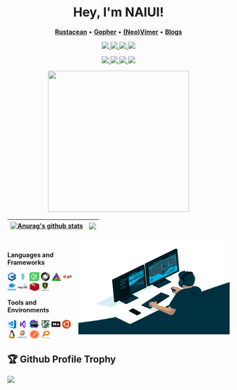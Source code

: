 <!-- ### Hi there 👋

**NAIUI/NAIUI** is a ✨ _special_ ✨ repository because its `README.md` (this file) appears on your GitHub profile.

Here are some ideas to get you started:

- 🔭 I’m currently working on ...
- 🌱 I’m currently learning ...
- 👯 I’m looking to collaborate on ...
- 🤔 I’m looking for help with ...
- 💬 Ask me about anything [here](https://github.com/NAIUI/NAIUI/issues)
- 📫 How to reach me: ...
- 😄 Pronouns: ...
- ⚡ Fun fact: ...
- ❤️ I love ...  -->
<h1 align="center">
  Hey, I'm NAIUI!
</h1>

<p align="center">
    <b><a href="https://github.com/rust-lang/rust">Rustacean</a></b>
    •
    <b><a href="https://github.com/golang/go">Gopher</a></b>
    •
    <b><a href="https://github.com/neovim/neovim">(Neo)Vimer</a></b>
    •
    <b><a href="https://younger-1.github.io/fastpages/">Blogs</a></b>
    <!-- •<b><a href="7650421@qq.com">Email</a></b> -->
    <!-- •<b><a href="https://www.paypal.me/younger">Sponsor</a></b> -->
</p>

<p align="center">
    <a href="https://www.rust-lang.org/"> <img src="https://img.shields.io/badge/rust-d07f4f.svg?&style=for-the-badge&logo=rust&logoColor=white"/> </a>
    <a href="https://golang.org/"> <img src="https://img.shields.io/badge/go-00ADD8.svg?&style=for-the-badge&logo=go&logoColor=white"/> </a>
    <a href="https://elixir-lang.org/"> <img src="https://img.shields.io/badge/elixir-9a3ea8?style=for-the-badge&logo=elixir&logoColor=white"/> </a>
<!--     <a href="https://www.python.org/"> <img src="https://img.shields.io/badge/python-3776AB?style=for-the-badge&logo=python&logoColor=white" alt="Python" /> </a> -->
<!--     <a href="https://www.lua.org/"> <img src="https://img.shields.io/badge/lua-2C2D72.svg?&style=for-the-badge&logo=lua&logoColor=white"/> </a> -->
<!--     <a href="https://www.typescriptlang.org/"> <img src="https://img.shields.io/badge/typescript-007ACC.svg?&style=for-the-badge&logo=typescript&logoColor=white"/> </a> -->
<!--     <a href="https://www.haskell.org/">  <img src="https://img.shields.io/badge/haskell-5D4F85?style=for-the-badge&logo=haskell&logoColor=white" alt="Haskell" /> </a> -->
    <a href="https://crystal-lang.org/"> <img src="https://img.shields.io/badge/crystal-000000?style=for-the-badge&logo=crystal&logoColor=white"/> </a>
<!--     <a href="https://www.ruby-lang.org/"> <img src="https://img.shields.io/badge/ruby-CC342D?style=for-the-badge&logo=ruby&logoColor=white" alt="Ruby" /> </a> -->
</p>

<p align="center">
    <a href="https://neovim.io/"> <img src="https://img.shields.io/badge/neovim-%2357A143.svg?&style=for-the-badge&logo=neovim&logoColor=white"/> </a>
    <a href="https://www.archlinux.org/"> <img src="https://img.shields.io/badge/arch-%231793d1.svg?&style=for-the-badge&logo=arch-linux&logoColor=white"/> </a>
    <a href=""> <img src="https://img.shields.io/badge/win10-%23008080.svg?&style=for-the-badge&logo=windows&logoColor=white"/> </a>
    <a href="https://github.com/Microsoft/Terminal/"> <img src="https://img.shields.io/badge/wt-%234d4d4d.svg?&style=for-the-badge&logo=windows-terminal&logoColor=white"/> </a>
</p>




<div align="center">
  <img src="https://octodex.github.com/images/justicetocat.jpg" width="320" height="320">
<!--   <img src="https://octodex.github.com/images/daftpunktocat-thomas.gif" width="320" height="320"> -->
<!--   <img src="https://octodex.github.com/images/daftpunktocat-guy.gif" width="320" height="320">  -->
</div>


<!--
![Dusai's GitHub stats](https://github-readme-stats.vercel.app/api?username=NAIUI&show_icons=true&theme=radical)
-->

| <a href="https://github.com/NAIUI/github-readme-stats"><img align="center" src="https://github-readme-stats.vercel.app/api?username=NAIUI&show_icons=true&include_all_commits=true&theme=buefy&hide_border=true" alt="Anurag's github stats" /></a> | <a href="https://github.com/NAIUI/github-readme-stats"><img align="center" src="https://github-readme-stats.vercel.app/api/top-langs/?username=NAIUI&layout=compact&theme=buefy&hide_border=true" /></a> |
| ------------- | ------------- |

<img align="right" alt="GIF" src="image/code.gif" width="343" height="220" title="Do what you like, and do it best!"> &nbsp;&nbsp;&nbsp;&nbsp;
 
**Languages and Frameworks**

<code><img height="20" src="image/cpp.png" alt="C++" title="C++"></code>
<code><img height="20" width="22" src="image/Golang.png" alt="Golang" title="Golang"></code>
<code><img height="20" width="22" src="image/Qt.png" alt="Qt" title="Qt"></code>
<code><img height="20" src="image/json.png" alt="JSON" title="JSON"></code>
<code><img height="20" width="22" src="image/CMake.png" alt="CMake" title="CMake"></code>
<code><img height="20" src="image/git.png" alt="Git" title="Git"></code>
<code><img height="20" src="image/docker.png" alt="Docker" title="Docker"></code>
<code><img height="20" width="22" src="image/MySQL.png" alt="MySQL" title="MySQL"></code>
<code><img height="20" width="22" src="image/redis.png" alt="redis" title="redis"></code>
<code><img height="20" src="image/mongodb.png" alt="MongoDB" title="mongodb"></code>

**Tools and Environments**

<code><img height="20" src="image/visual-studio-code.png" alt="VSCode" title="VSCode"></code>
<code><img height="20" width="22" src="image/Visual Studio.png" alt="Visual Studio" title="Visual Studio"></code>
<code><img height="20" width="22" src="image/GoLand.png" alt="GoLand" title="GoLand"></code>
<code><img height="20" src="image/vim.png" alt="Vim" title="Vim"></code>
<code><img height="20" src="image/markdown.png" alt="Markdown" title="MarkDown"></code>
<code><img height="20" src="image/ubuntu.png" alt="Ubuntu" title="Ubuntu"></code>
<code><img height="20" src="image/linux.png" alt="Linux" title="Linux"></code>
<code><img height="20" width="22" src="image/vmware.png" alt="vmware" title="vmware"></code>
<code><img height="20" width="22" src="image/postman.png" alt="postman" title="postman"></code>
<code><img height="20" width="22" src="image/everything.png" alt="everything" title="everything"></code>

## 🏆 Github Profile Trophy
<img src="https://github-profile-trophy.vercel.app/?username=NAIUI1&column=8"/>
